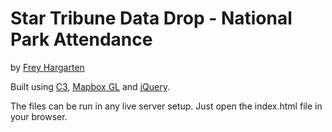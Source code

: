 Star Tribune Data Drop - National Park Attendance
================

by [Frey Hargarten](https://github.com/jeffhargarten)

Built using [C3](https://github.com/masayuki0812/c3), [Mapbox GL](https://www.mapbox.com/mapbox-gl-js/) and [jQuery](https://github.com/jquery/jquery).

The files can be run in any live server setup. Just open the index.html file in your browser.

